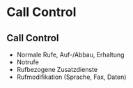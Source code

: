 # Call Control

## Call Control

- Normale Rufe, Auf-/Abbau, Erhaltung
- Notrufe
- Rufbezogene Zusatzdienste
- Rufmodifikation (Sprache, Fax, Daten)